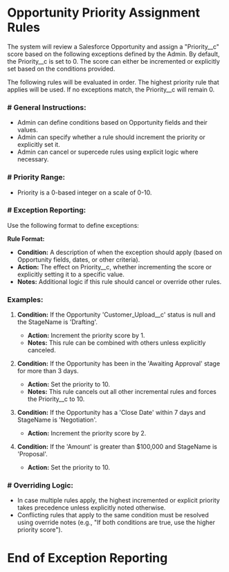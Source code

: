 # Opportunity Priority Assignment Rules

The system will review a Salesforce Opportunity and assign a "Priority__c" score based on the following exceptions defined by the Admin. By default, the Priority__c is set to 0. The score can either be incremented or explicitly set based on the conditions provided.

The following rules will be evaluated in order. The highest priority rule that applies will be used. If no exceptions match, the Priority__c will remain 0.

### # General Instructions:
- Admin can define conditions based on Opportunity fields and their values.
- Admin can specify whether a rule should increment the priority or explicitly set it.
- Admin can cancel or supercede rules using explicit logic where necessary.

### # Priority Range:
- Priority is a 0-based integer on a scale of 0-10.

### # Exception Reporting:
Use the following format to define exceptions:

**Rule Format:**
- **Condition:** A description of when the exception should apply (based on Opportunity fields, dates, or other criteria).
- **Action:** The effect on Priority__c, whether incrementing the score or explicitly setting it to a specific value.
- **Notes:** Additional logic if this rule should cancel or override other rules.

### Examples:

1. **Condition:** If the Opportunity 'Customer_Upload__c' status is null and the StageName is 'Drafting'.
   - **Action:** Increment the priority score by 1.
   - **Notes:** This rule can be combined with others unless explicitly canceled.

2. **Condition:** If the Opportunity has been in the 'Awaiting Approval' stage for more than 3 days.
   - **Action:** Set the priority to 10.
   - **Notes:** This rule cancels out all other incremental rules and forces the Priority__c to 10.

3. **Condition:** If the Opportunity has a 'Close Date' within 7 days and StageName is 'Negotiation'.
   - **Action:** Increment the priority score by 2.

4. **Condition:** If the 'Amount' is greater than $100,000 and StageName is 'Proposal'.
   - **Action:** Set the priority to 10.

### # Overriding Logic:
- In case multiple rules apply, the highest incremented or explicit priority takes precedence unless explicitly noted otherwise.
- Conflicting rules that apply to the same condition must be resolved using override notes (e.g., "If both conditions are true, use the higher priority score").

# End of Exception Reporting